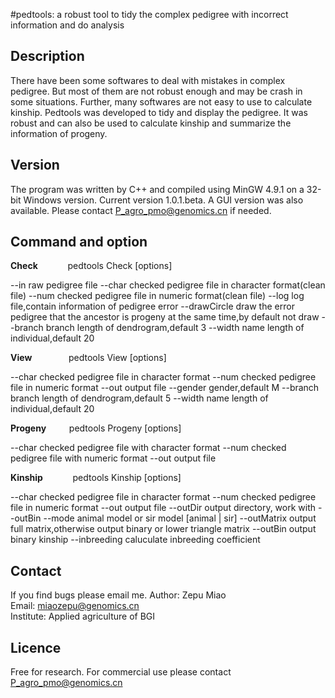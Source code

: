 
#pedtools: a robust tool to tidy the complex pedigree with incorrect information and do analysis

## Description

There have been some softwares to deal with mistakes in complex pedigree. But most of them are not robust enough and may be crash in some situations. Further, many softwares are not easy to use to calculate kinship. Pedtools was developed to tidy and display the pedigree. It was robust and can also be used to calculate kinship and summarize the information of progeny.  

## Version

The program was written by C++ and compiled using MinGW 4.9.1 on a 32-bit Windows version. Current version 1.0.1.beta. A GUI version was also available. Please contact P_agro_pmo@genomics.cn if needed.

## Command and option

**Check**   &ensp; &ensp; &ensp; &ensp; pedtools Check [options]

--in           <FILE>    raw pedigree file
--char         <FILE>    checked pedigree file in character format(clean file)
--num          <FILE>    checked pedigree file in numeric format(clean file)
--log          <FILE>    log file,contain information of pedigree error
--drawCircle             draw the error pedigree that the ancestor is progeny at the same time,by default not draw
--branch       <INT>     branch length of dendrogram,default 3
--width        <INT>     name length of individual,default 20


**View** &ensp; &ensp; &ensp; &ensp; &ensp; pedtools View [options]
	
--char         <FILE>    checked pedigree file in character format
--num          <FILE>    checked pedigree file in numeric format
--out          <FILE>    output file
--gender       <CHAR>    gender,default M
--branch       <INT>     branch length of dendrogram,default 5
--width        <INT>     name length of individual,default 20


**Progeny** &ensp; &ensp; &ensp; pedtools Progeny [options]
 
--char         <FILE>    checked pedigree file with character format
--num          <FILE>    checked pedigree file with numeric format
--out          <FILE>    output file

**Kinship** &ensp; &ensp; &ensp; &ensp; pedtools Kinship [options]

--char         <FILE>    checked pedigree file in character format
--num          <FILE>    checked pedigree file in numeric format
--out          <FILE>    output file
--outDir       <FILE>    output directory, work with --outBin
--mode         <CHAR>    animal model or sir model [animal | sir]
--outMatrix              output full matrix,otherwise output binary or lower triangle matrix
--outBin                 output binary kinship
--inbreeding             caluculate inbreeding coefficient


## Contact

If you find bugs please email me.
Author: Zepu Miao  
Email:  miaozepu@genomics.cn  
Institute: Applied agriculture of BGI  


## Licence

Free for research. For commercial use please contact P_agro_pmo@genomics.cn
